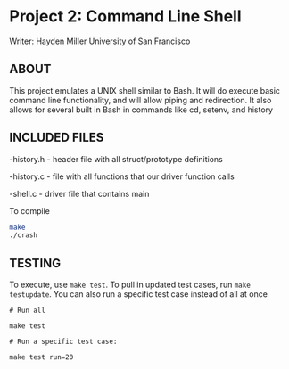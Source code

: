 # Project 2: Command Line Shell

Writer: Hayden Miller
University of San Francisco

## ABOUT 
This project emulates a UNIX shell similar to Bash. It will do execute basic command 
line functionality, and will allow piping and redirection. It also allows for several
built in Bash in commands like cd, setenv, and history

## INCLUDED FILES 
-history.h - header file with all struct/prototype definitions

-history.c - file with all functions that our driver function calls

-shell.c   - driver file that contains main

To compile

```bash
make 
./crash
```

## TESTING 

To execute, use `make test`. To pull in updated test cases, run `make testupdate`. You can also run a specific test case instead of all
at once 

```
# Run all

make test

# Run a specific test case:

make test run=20
```
